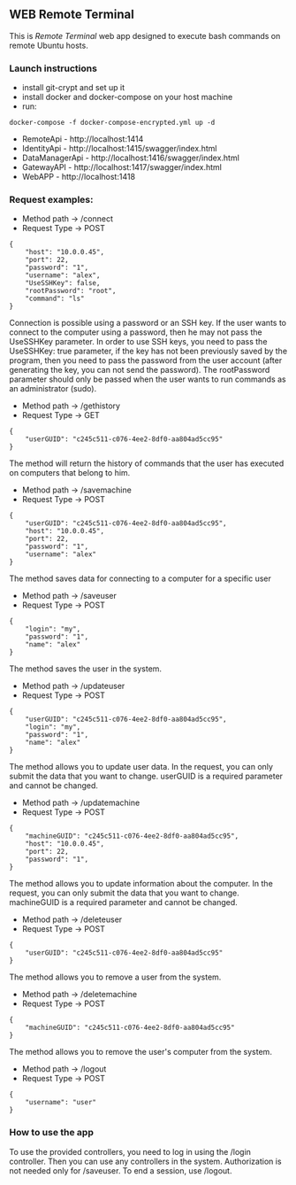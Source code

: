 ## WEB Remote Terminal

This is *Remote Terminal* web app designed to execute bash commands on remote Ubuntu hosts.

### Launch instructions

- install git-crypt and set up it
- install docker and docker-compose on your host machine
- run:

```
docker-compose -f docker-compose-encrypted.yml up -d
```

- RemoteApi - http://localhost:1414
- IdentityApi - http://localhost:1415/swagger/index.html
- DataManagerApi - http://localhost:1416/swagger/index.html
- GatewayAPI - http://localhost:1417/swagger/index.html
- WebAPP - http://localhost:1418

### Request examples:
- Method path -> /connect
- Request Type -> POST
```
{
    "host": "10.0.0.45",
    "port": 22,
    "password": "1",
    "username": "alex",
    "UseSSHKey": false,
    "rootPassword": "root",
    "command": "ls"
}
```
Connection is possible using a password or an SSH key. If the user wants to connect to the computer using a password, 
then he may not pass the UseSSHKey parameter. In order to use SSH keys, you need to pass the UseSSHKey: true parameter, 
if the key has not been previously saved by the program, then you need to pass the password from the user account (after
generating the key, you can not send the password). The rootPassword parameter should only be passed when the user wants
to run commands as an administrator (sudo).
- Method path -> /gethistory
- Request Type -> GET
```
{
    "userGUID": "c245c511-c076-4ee2-8df0-aa804ad5cc95"
}
```
The method will return the history of commands that the user has executed on computers that belong to him.
- Method path -> /savemachine
- Request Type -> POST
```
{
    "userGUID": "c245c511-c076-4ee2-8df0-aa804ad5cc95",
    "host": "10.0.0.45",
    "port": 22,
    "password": "1",
    "username": "alex"
}
```
The method saves data for connecting to a computer for a specific user
- Method path -> /saveuser
- Request Type -> POST
```
{
    "login": "my",
    "password": "1",
    "name": "alex"
}
```
The method saves the user in the system.
- Method path -> /updateuser
- Request Type -> POST
```
{
    "userGUID": "c245c511-c076-4ee2-8df0-aa804ad5cc95",
    "login": "my",
    "password": "1",
    "name": "alex"
}
```
The method allows you to update user data. In the request, you can only submit the data that you want to change. 
userGUID is a required parameter and cannot be changed.
- Method path -> /updatemachine
- Request Type -> POST
```
{
    "machineGUID": "c245c511-c076-4ee2-8df0-aa804ad5cc95",
    "host": "10.0.0.45",
    "port": 22,
    "password": "1",
}
```
The method allows you to update information about the computer. In the request, you can only submit the data that you 
want to change. machineGUID is a required parameter and cannot be changed.
- Method path -> /deleteuser
- Request Type -> POST
```
{
    "userGUID": "c245c511-c076-4ee2-8df0-aa804ad5cc95"
}
```
The method allows you to remove a user from the system.
- Method path -> /deletemachine
- Request Type -> POST
```
{
    "machineGUID": "c245c511-c076-4ee2-8df0-aa804ad5cc95"
}
```

The method allows you to remove the user's computer from the system.
- Method path -> /logout
- Request Type -> POST
```
{
    "username": "user"
}
```
### How to use the app
To use the provided controllers, you need to log in using the /login controller. Then you can use any controllers in the
system. Authorization is not needed only for /saveuser. To end a session, use /logout.